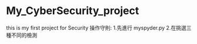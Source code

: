 # My_CyberSecurity_project

this is my first project for Security
操作守則:
1.先進行 myspyder.py
2.在挑選三種不同的檢測
